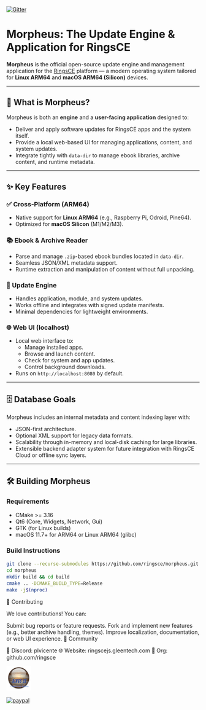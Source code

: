 [![Gitter](https://badges.gitter.im/plvicente-ringsce/community.svg)](https://gitter.im/plvicente-ringsce/community?utm_source=badge&utm_medium=badge&utm_campaign=pr-badge)


# Morpheus: The Update Engine & Application for RingsCE

**Morpheus** is the official open-source update engine and management application for the [RingsCE](https://ringscejs.gleentech.com) platform — a modern operating system tailored for **Linux ARM64** and **macOS ARM64 (Silicon)** devices.

---

## 🚀 What is Morpheus?

Morpheus is both an **engine** and a **user-facing application** designed to:

- Deliver and apply software updates for RingsCE apps and the system itself.
- Provide a local web-based UI for managing applications, content, and system updates.
- Integrate tightly with `data-dir` to manage ebook libraries, archive content, and runtime metadata.

---

## ✨ Key Features

### ✅ Cross-Platform (ARM64)
- Native support for **Linux ARM64** (e.g., Raspberry Pi, Odroid, Pine64).
- Optimized for **macOS Silicon** (M1/M2/M3).

### 📚 Ebook & Archive Reader
- Parse and manage `.zip`-based ebook bundles located in `data-dir`.
- Seamless JSON/XML metadata support.
- Runtime extraction and manipulation of content without full unpacking.

### 🧠 Update Engine
- Handles application, module, and system updates.
- Works offline and integrates with signed update manifests.
- Minimal dependencies for lightweight environments.

### 🌐 Web UI (localhost)
- Local web interface to:
  - Manage installed apps.
  - Browse and launch content.
  - Check for system and app updates.
  - Control background downloads.
- Runs on `http://localhost:8080` by default.

---

## 🗄️ Database Goals

Morpheus includes an internal metadata and content indexing layer with:

- JSON-first architecture.
- Optional XML support for legacy data formats.
- Scalability through in-memory and local-disk caching for large libraries.
- Extensible backend adapter system for future integration with RingsCE Cloud or offline sync layers.

---

## 🛠️ Building Morpheus

### Requirements
- CMake >= 3.16
- Qt6 (Core, Widgets, Network, Gui)
- GTK (for Linux builds)
- macOS 11.7+ for ARM64 or Linux ARM64 (glibc)

### Build Instructions

```bash
git clone --recurse-submodules https://github.com/ringsce/morpheus.git
cd morpheus
mkdir build && cd build
cmake .. -DCMAKE_BUILD_TYPE=Release
make -j$(nproc)

```
🤝 Contributing

We love contributions! You can:

Submit bug reports or feature requests.
Fork and implement new features (e.g., better archive handling, themes).
Improve localization, documentation, or web UI experience.
📡 Community

💬 Discord: plvicente
🌐 Website: ringscejs.gleentech.com
🧠 Org: github.com/ringsce

![Screenshot](RINGSCE_v2.png)

[![paypal](https://www.paypalobjects.com/en_US/i/btn/btn_donateCC_LG.gif)](pdvicente@gleentech.com)
